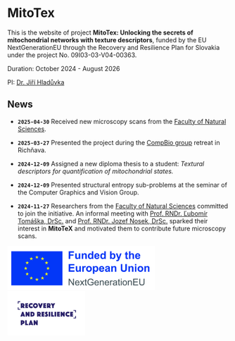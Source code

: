 # MitoTex

This is the website of project **MitoTex: Unlocking the secrets of mitochondrial networks with texture descriptors**,
funded by the EU NextGenerationEU through the Recovery and Resilience Plan for Slovakia under the project No. 09I03-03-V04-00363.

Duration: October 2024 - August 2026

PI: [Dr. Jiří Hladůvka](mailto:jiri.hladuvka@fmph.uniba.sk)

## News
- **`2025-04-30`** Received new microscopy scans from the [Faculty of Natural Sciences](https://fns.uniba.sk/en/).  

<!-- - **`2024-MM-DD`** New RPBP assigned -->
- **`2025-03-27`** Presented the project during the [CompBio group](https://compbio.fmph.uniba.sk) retreat in Richňava.  

- **`2024-12-09`** Assigned a new diploma thesis to a student: *Textural descriptors for quantification of mitochondrial states.*  

- **`2024-12-09`** Presented structural entropy sub-problems at the seminar of the Computer Graphics and Vision Group.  

- **`2024-11-27`** Researchers from the [Faculty of Natural Sciences](https://fns.uniba.sk/en/) committed to join the initiative.    An informal meeting with [Prof. RNDr. Ľubomír Tomáška, DrSc.](https://fns.uniba.sk/tomaska/) and [Prof. RNDr. Jozef Nosek, DrSc.](http://www.biocenter.sk/jn.html) sparked their interest in **MitoTeX** and motivated them to contribute future microscopy scans.


<html>
 <img src="EN_Funded_by_EU_NextGenEU.jpg" alt="Funded by EU NextGenEU" height="100">
 <img src="POO_logo_EN.png" alt="Recovery and Resilience Plan" height="100">
</html>
